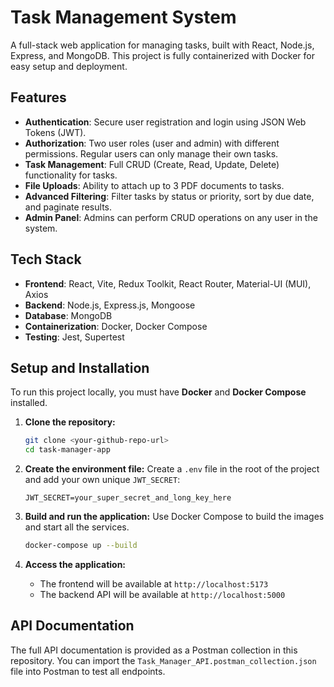 # Task Management System

A full-stack web application for managing tasks, built with React, Node.js, Express, and MongoDB. This project is fully containerized with Docker for easy setup and deployment.

## Features

-   **Authentication**: Secure user registration and login using JSON Web Tokens (JWT).
-   **Authorization**: Two user roles (user and admin) with different permissions. Regular users can only manage their own tasks.
-   **Task Management**: Full CRUD (Create, Read, Update, Delete) functionality for tasks.
-   **File Uploads**: Ability to attach up to 3 PDF documents to tasks.
-   **Advanced Filtering**: Filter tasks by status or priority, sort by due date, and paginate results.
-   **Admin Panel**: Admins can perform CRUD operations on any user in the system.

## Tech Stack

-   **Frontend**: React, Vite, Redux Toolkit, React Router, Material-UI (MUI), Axios
-   **Backend**: Node.js, Express.js, Mongoose
-   **Database**: MongoDB
-   **Containerization**: Docker, Docker Compose
-   **Testing**: Jest, Supertest

## Setup and Installation

To run this project locally, you must have **Docker** and **Docker Compose** installed.

1.  **Clone the repository:**
    ```bash
    git clone <your-github-repo-url>
    cd task-manager-app
    ```

2.  **Create the environment file:**
    Create a `.env` file in the root of the project and add your own unique `JWT_SECRET`:
    ```env
    JWT_SECRET=your_super_secret_and_long_key_here
    ```

3.  **Build and run the application:**
    Use Docker Compose to build the images and start all the services.
    ```bash
    docker-compose up --build
    ```

4.  **Access the application:**
    -   The frontend will be available at `http://localhost:5173`
    -   The backend API will be available at `http://localhost:5000`

## API Documentation

The full API documentation is provided as a Postman collection in this repository. You can import the `Task_Manager_API.postman_collection.json` file into Postman to test all endpoints.
